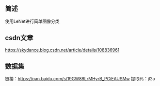 ## 简述
使用LeNet进行简单图像分类

## csdn文章
https://skydance.blog.csdn.net/article/details/108836961

## 数据集
链接：https://pan.baidu.com/s/19GW88LrMHyrB_PGiEAUSMw 
提取码：jl2a